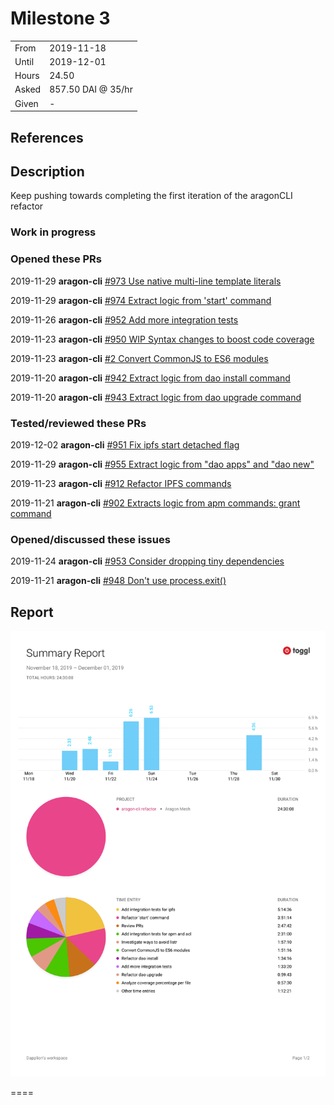 # Milestone 3

|       |                    |
| ----- | ------------------ |
| From  | 2019-11-18         |
| Until | 2019-12-01         |
| Hours | 24.50              |
| Asked | 857.50 DAI @ 35/hr |
| Given | -                  |

## References

## Description

Keep pushing towards completing the first iteration of the aragonCLI refactor

### Work in progress

### Opened these PRs

2019-11-29 **aragon-cli** [#973 Use native multi-line template literals](https://github.com/aragon/aragon-cli/pull/973)

2019-11-29 **aragon-cli** [#974 Extract logic from 'start' command](https://github.com/aragon/aragon-cli/pull/974)

2019-11-26 **aragon-cli** [#952 Add more integration tests](https://github.com/aragon/aragon-cli/pull/952)

2019-11-23 **aragon-cli** [#950 WIP Syntax changes to boost code coverage](https://github.com/aragon/aragon-cli/pull/950)

2019-11-23 **aragon-cli** [#2 Convert CommonJS to ES6 modules](https://github.com/dapplion/aragon-cli/pull/2)

2019-11-20 **aragon-cli** [#942 Extract logic from dao install command](https://github.com/aragon/aragon-cli/pull/942)

2019-11-20 **aragon-cli** [#943 Extract logic from dao upgrade command](https://github.com/aragon/aragon-cli/pull/943)

### Tested/reviewed these PRs

2019-12-02 **aragon-cli** [#951 Fix ipfs start detached flag](https://github.com/aragon/aragon-cli/pull/951)

2019-11-29 **aragon-cli** [#955 Extract logic from "dao apps" and "dao new"](https://github.com/aragon/aragon-cli/pull/955)

2019-11-23 **aragon-cli** [#912 Refactor IPFS commands](https://github.com/aragon/aragon-cli/pull/912)

2019-11-21 **aragon-cli** [#902 Extracts logic from apm commands: grant command](https://github.com/aragon/aragon-cli/pull/902)

### Opened/discussed these issues

2019-11-24 **aragon-cli** [#953 Consider dropping tiny dependencies](https://github.com/aragon/aragon-cli/issues/953)

2019-11-21 **aragon-cli** [#948 Don't use process.exit()](https://github.com/aragon/aragon-cli/issues/948)

## Report

![Time-tracking report](assets/lion-milestone-03-timing-report.png)

====
